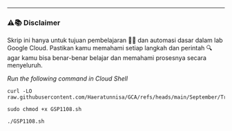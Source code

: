 ---
### ⚠️📚 Disclaimer

Skrip ini hanya untuk tujuan pembelajaran 🧑‍🎓 dan automasi dasar dalam lab Google Cloud. Pastikan kamu memahami setiap langkah dan perintah 🔍 agar kamu bisa benar-benar belajar dan memahami prosesnya secara menyeluruh.

_Run the following command in Cloud Shell_
```
curl -LO raw.githubusercontent.com/Haeratunnisa/GCA/refs/heads/main/September/Trivia%20Week%202/Monitor%20an%20Apache%20Web%20Server%20using%20Ops%20Agent/GSP1108.sh

sudo chmod +x GSP1108.sh

./GSP1108.sh
